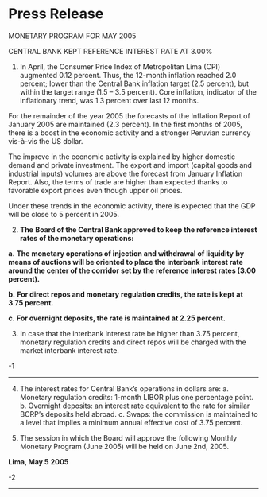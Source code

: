 # Press Release  

 MONETARY PROGRAM FOR MAY 2005

 CENTRAL BANK KEPT REFERENCE INTEREST RATE AT 3.00%

1. In April, the Consumer Price Index of Metropolitan Lima (CPI) augmented 0.12
percent. Thus, the 12-month inflation reached 2.0 percent; lower than the
Central Bank inflation target (2.5 percent), but within the target range (1.5 – 3.5
percent). Core inflation, indicator of the inflationary trend, was 1.3 percent over
last 12 months.

For the remainder of the year 2005 the forecasts of the Inflation Report of
January 2005 are maintained (2.3 percent). In the first months of 2005, there is
a boost in the economic activity and a stronger Peruvian currency vis-à-vis the
US dollar.

The improve in the economic activity is explained by higher domestic demand
and private investment. The export and import (capital goods and industrial
inputs) volumes are above the forecast from January Inflation Report. Also, the
terms of trade are higher than expected thanks to favorable export prices even
though upper oil prices.

Under these trends in the economic activity, there is expected that the GDP
will be close to 5 percent in 2005.

2. **The** **Board of the Central Bank approved to keep the reference interest**
**rates of the monetary operations:**

**a.** **The monetary operations of injection and withdrawal of liquidity**
**by means of auctions will be oriented to place the interbank**
**interest rate around the center of the corridor set by the reference**
**interest rates (3.00 percent).**

**b.** **For direct repos and monetary regulation credits, the rate is kept**
**at 3.75 percent.**

**c.** **For overnight deposits, the rate is maintained at 2.25 percent.**

3. In case that the interbank interest rate be higher than 3.75 percent, monetary
regulation credits and direct repos will be charged with the market interbank
interest rate.

-1

-----

4. The interest rates for Central Bank’s operations in dollars are:
a. Monetary regulation credits: 1-month LIBOR plus one percentage point.
b. Overnight deposits: an interest rate equivalent to the rate for similar BCRP’s
deposits held abroad.
c. Swaps: the commission is maintained to a level that implies a minimum
annual effective cost of 3.75 percent.

5. The session in which the Board will approve the following Monthly Monetary
Program (June 2005) will be held on June 2nd, 2005.

**Lima, May 5 2005**

-2

-----

